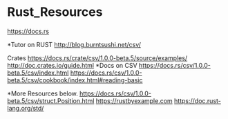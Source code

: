 # Rust_Resources
https://docs.rs



*Tutor on RUST
http://blog.burntsushi.net/csv/



Crates
 https://docs.rs/crate/csv/1.0.0-beta.5/source/examples/
http://doc.crates.io/guide.html
*Docs on CSV
https://docs.rs/csv/1.0.0-beta.5/csv/index.html
https://docs.rs/csv/1.0.0-beta.5/csv/cookbook/index.html#reading-basic

*More Resources below.
https://docs.rs/csv/1.0.0-beta.5/csv/struct.Position.html
https://rustbyexample.com
https://doc.rust-lang.org/std/
